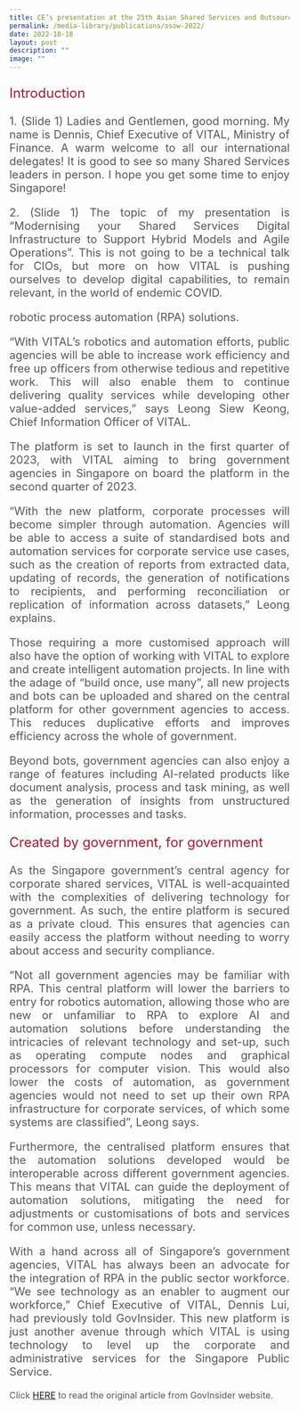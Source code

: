 ```yaml
---
title: CE’s presentation at the 25th Asian Shared Services and Outsourcing Week
permalink: /media-library/publications/ssow-2022/
date: 2022-10-18
layout: post
description: ""
image: ""
---
```

<p style="font-size: 24px;color:#a91932;text-align:justify;">
Introduction
</p>

<p style="font-size: 20px;color:#585858;text-align:justify;">
1. (Slide 1) Ladies and Gentlemen, good morning. My name is Dennis, Chief Executive of VITAL, Ministry of Finance. A warm welcome to all our international delegates! It is good to see so many Shared Services leaders in person. I hope you get some time to enjoy Singapore!</p>

<p style="font-size: 20px;color:#585858;text-align:justify;">
2. (Slide 1) The topic of my presentation is “Modernising your Shared Services Digital Infrastructure to Support Hybrid Models and Agile Operations”. This is not going to be a technical talk for CIOs, but more on how VITAL is pushing ourselves to develop digital capabilities, to remain relevant, in the world of endemic COVID.</p>

<p style="font-size: 20px;color:#585858;text-align:justify;">
 robotic process automation (RPA) solutions.</p>

<p style="font-size: 20px;color:#585858;text-align:justify;">
“With VITAL’s robotics and automation efforts, public agencies will be able to increase work efficiency and free up officers from otherwise tedious and repetitive work. This will also enable them to continue delivering quality services while developing other value-added services,” says Leong Siew Keong, Chief Information Officer of VITAL.</p>

 <p style="font-size: 20px;color:#585858;text-align:justify;">
The platform is set to launch in the first quarter of 2023, with VITAL aiming to bring government agencies in Singapore on board the platform in the second quarter of 2023.</p>

<p style="font-size: 20px;color:#585858;text-align:justify;">
“With the new platform, corporate processes will become simpler through automation. Agencies will be able to access a suite of standardised bots and automation services for corporate service use cases, such as the creation of reports from extracted data, updating of records, the generation of notifications to recipients, and performing reconciliation or replication of information across datasets,” Leong explains.</p>

<p style="font-size: 20px;color:#585858;text-align:justify;">
Those requiring a more customised approach will also have the option of working with VITAL to explore and create intelligent automation projects. In line with the adage of “build once, use many”, all new projects and bots can be uploaded and shared on the central platform for other government agencies to access. This reduces duplicative efforts and improves efficiency across the whole of government.</p>

<p style="font-size: 20px;color:#585858;text-align:justify;">
Beyond bots, government agencies can also enjoy a range of features including AI-related products like document analysis, process and task mining, as well as the generation of insights from unstructured information, processes and tasks.</p>

<p style="font-size: 24px;color:#a91932;text-align:justify;">
Created by government, for government
</p>

<p style="font-size: 20px;color:#585858;text-align:justify;">
As the Singapore government’s central agency for corporate shared services, VITAL is well-acquainted with the complexities of delivering technology for government. As such, the entire platform is secured as a private cloud. This ensures that agencies can easily access the platform without needing to worry about access and security compliance.</p>

<p style="font-size: 20px;color:#585858;text-align:justify;">
“Not all government agencies may be familiar with RPA. This central platform will lower the barriers to entry for robotics automation, allowing those who are new or unfamiliar to RPA to explore AI and automation solutions before understanding the intricacies of relevant technology and set-up, such as operating compute nodes and graphical processors for computer vision. This would also lower the costs of automation, as government agencies would not need to set up their own RPA infrastructure for corporate services, of which some systems are classified”, Leong says.</p>

<p style="font-size: 20px;color:#585858;text-align:justify;">
Furthermore, the centralised platform ensures that the automation solutions developed would be interoperable across different government agencies. This means that VITAL can guide the deployment of automation solutions, mitigating the need for adjustments or customisations of bots and services for common use, unless necessary.</p>

<p style="font-size: 20px;color:#585858;text-align:justify;">
With a hand across all of Singapore’s government agencies, VITAL has always been an advocate for the integration of RPA in the public sector workforce. “We see technology as an enabler to augment our workforce,” Chief Executive of VITAL, Dennis Lui, had previously told GovInsider. This new platform is just another avenue through which VITAL is using technology to level up the corporate and administrative services for the Singapore Public Service.</p>

<p style="font-size: 16px;color:#585858;text-align:justify;">
Click <a href="https://govinsider.asia/digital-gov/singapore-government-agency-launches-automation-platform-for-whole-of-government/"> HERE</a> to read the original article from GovInsider website.
</p>